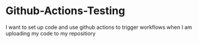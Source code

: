 # Github-Actions-Testing
I want to set up code and use github actions to trigger workflows when I am uploading my code to my repositiory
